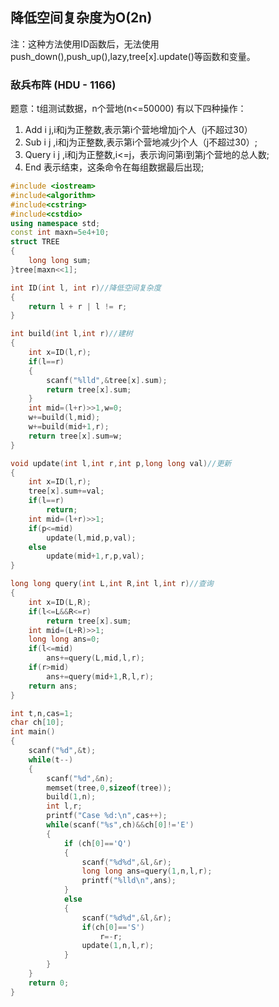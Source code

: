 ## 降低空间复杂度为O(2n)

注：这种方法使用ID函数后，无法使用push_down(),push_up(),lazy,tree[x].update()等函数和变量。

### 敌兵布阵 (HDU - 1166)
题意：t组测试数据，n个营地(n<=50000)
有以下四种操作：
1. Add i j,i和j为正整数,表示第i个营地增加j个人（j不超过30） 
2. Sub i j ,i和j为正整数,表示第i个营地减少j个人（j不超过30）; 
3. Query i j ,i和j为正整数,i<=j，表示询问第i到第j个营地的总人数; 
4. End 表示结束，这条命令在每组数据最后出现; 

```cpp
#include <iostream>
#include<algorithm>
#include<cstring>
#include<cstdio>
using namespace std;
const int maxn=5e4+10;
struct TREE
{
    long long sum;
}tree[maxn<<1];

int ID(int l, int r)//降低空间复杂度
{
    return l + r | l != r;
}

int build(int l,int r)//建树
{
    int x=ID(l,r);
    if(l==r)
    {
        scanf("%lld",&tree[x].sum);
        return tree[x].sum;
    }
    int mid=(l+r)>>1,w=0;
    w+=build(l,mid);
    w+=build(mid+1,r);
    return tree[x].sum=w;
}

void update(int l,int r,int p,long long val)//更新
{
    int x=ID(l,r);
    tree[x].sum+=val;
    if(l==r)
        return;
    int mid=(l+r)>>1;
    if(p<=mid)
        update(l,mid,p,val);
    else
        update(mid+1,r,p,val);
}

long long query(int L,int R,int l,int r)//查询
{
    int x=ID(L,R);
    if(l<=L&&R<=r)
        return tree[x].sum;
    int mid=(L+R)>>1;
    long long ans=0;
    if(l<=mid)
        ans+=query(L,mid,l,r);
    if(r>mid)
        ans+=query(mid+1,R,l,r);
    return ans;
}

int t,n,cas=1;
char ch[10];
int main()
{
    scanf("%d",&t);
    while(t--)
    {
        scanf("%d",&n);
        memset(tree,0,sizeof(tree));
        build(1,n);
        int l,r;
        printf("Case %d:\n",cas++);
        while(scanf("%s",ch)&&ch[0]!='E')
        {
            if (ch[0]=='Q')
            {
                scanf("%d%d",&l,&r);
                long long ans=query(1,n,l,r);
                printf("%lld\n",ans);
            }
            else
            {
                scanf("%d%d",&l,&r);
                if(ch[0]=='S')
                    r=-r;
                update(1,n,l,r);
            }
        }
    }
    return 0;
}
```